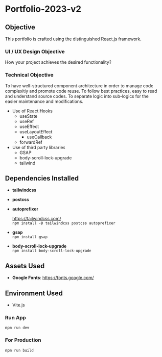 # Portfolio-2023-v2

## Objective

This portfolio is crafted using the distinguished React.js framework.

### UI / UX Design Objective

How your project achieves the desired functionality?

### Technical Objective

To have well-structured component architecture in order to manage code complexitiy and promote code reuse.
To follow best practices, easy to read and understand source codes.
To separate logic into sub-logics for the easier maintenance and modifications.

- Use of React Hooks
  - useState
  - useRef
  - useEffect
  - useLayoutEffect
    <!-- - Control over the timing of animation -->
    <!-- - To avoid any flickering / flashing of the content (animation only starts before DOM painted) -->
    - useCallback
  - forwardRef
- Use of third party libraries
  - GSAP
  - body-scroll-lock-upgrade
  - tailwind

## Dependencies Installed

- **tailwindcss**
- **postcss**
- **autoprefixer**<br />

  https://tailwindcss.com/<br />
  `npm install -D tailwindcss postcss autoprefixer`

- **gsap**<br />
  `npm install gsap`

- **body-scroll-lock-upgrade**<br />
  `npm install body-scroll-lock-upgrade`

## Assets Used

- **Google Fonts**: https://fonts.google.com/

## Environment Used

- Vite.js

### Run App

`npm run dev`

### For Production

`npm run build`
